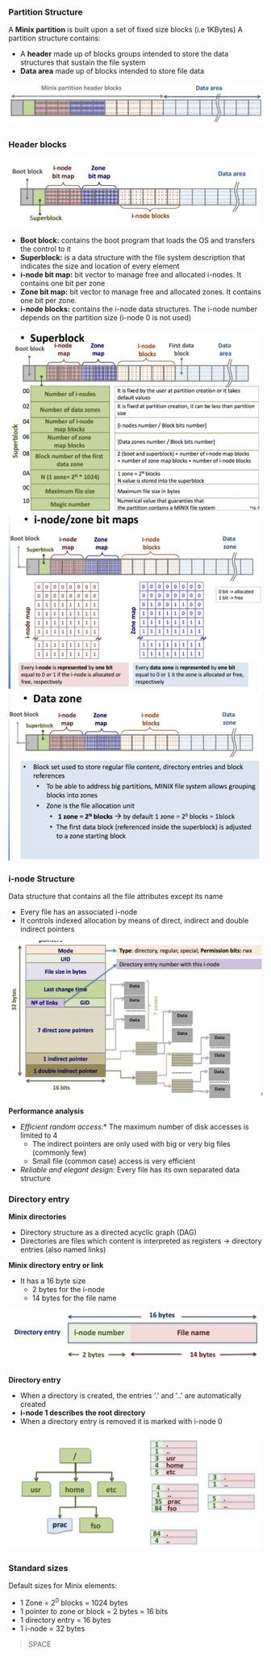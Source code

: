 ### Partition Structure
A **Minix partition** is built upon a set of fixed size blocks (i.e 1KBytes) 
A partition structure contains: 
+ A **header** made up of blocks groups intended to store the data structures that sustain the file system 
+ **Data area** made up of blocks intended to store file data 

![Captura de pantalla 2016-12-27 a las 12.14.46.png](resources/B473E65A3FBDBDCC912BD1687366C25E.png)

### Header blocks 

![Captura de pantalla 2016-12-27 a las 12.15.57.png](resources/C8BA400A0D45CC67807A582F810BC637.png)

+ **Boot block:** contains the boot program that loads the OS and transfers the control to it 
+ **Superblock:** is a data structure with the file system description that indicates the size and location of every element 
+ **i-node bit map:** bit vector to manage free and allocated i-nodes. It contains one bit per zone 
+ **Zone bit map:** bit vector to manage free and allocated zones. It contains one bit per zone. 
+ **i-node blocks:** contains the i-node data structures. The i-node number depends on the partition size (i-node 0 is not used) 

![Captura de pantalla 2016-12-27 a las 12.20.09.png](resources/245AF5FE3DEC7D2C867E455E4A6DFE75.png)
![Captura de pantalla 2016-12-27 a las 12.20.24.png](resources/F1517A3A560D5057CDC0EABD3E1C2348.png)
![Captura de pantalla 2016-12-27 a las 12.21.11.png](resources/E01CDCA3D4C52E4D35672EFFD3A95D93.png) 

### i-node Structure 

Data structure that contains all the file attributes except its name
+ Every file has an associated i-node
+ It controls indexed allocation by means of direct, indirect and double indirect pointers 

![Captura de pantalla 2016-12-27 a las 12.28.12.png](resources/38459DA2F7B7458329A87C546B94F5AF.png)

**Performance analysis** 
+ *Efficient random access:** The maximum number of disk accesses is limited to 4
    + The indirect pointers are only used with big or very big files (commonly few) 
    + Small file (common case) access is very efficient
+ *Reliable and elegant design:* Every file has its own separated data structure

### Directory entry 

**Minix directories**
+ Directory structure as a directed acyclic graph (DAG) 
+ Directories are files which content is interpreted as registers -> directory entries (also named links) 

**Minix directory entry or link** 
+ It has a 16 byte size 
    + 2 bytes for the i-node
    + 14 bytes for the file name 
    

![Captura de pantalla 2016-12-27 a las 12.32.03.png](resources/2E922EBE5F9FFA2AA5E53B9C09B82E27.png)

**Directory entry** 
+ When a directory is created, the entries '.' and '..' are automatically created
+ **i-node 1 describes the root directory** 
+ When a directory entry is removed it is marked with i-node 0

![Captura de pantalla 2016-12-27 a las 12.33.27.png](resources/2390F1E4FD6E4EE2E36D05BB9DC9FB80.png)

### Standard sizes 

Default sizes for Minix elements: 
+ 1 Zone = 2<sup>0</sup> blocks = 1024 bytes
+ 1 pointer to zone or block = 2 bytes = 16 bits
+ 1 directory entry = 16 bytes 
+ 1 i-node = 32 bytes 





















> SPACE 
